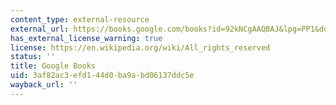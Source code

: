 ```yaml
---
content_type: external-resource
external_url: https://books.google.com/books?id=92kNCgAAQBAJ&lpg=PP1&dq=adhd%20nation&pg=PP1#v=onepage&q&f=false
has_external_license_warning: true
license: https://en.wikipedia.org/wiki/All_rights_reserved
status: ''
title: Google Books
uid: 3af82ac3-efd1-44d0-ba9a-bd06137ddc5e
wayback_url: ''
---
```

